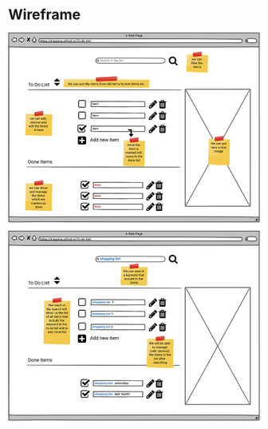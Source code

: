 # Wireframe

![toDo-list_1](planning/wireframes/ToDoList_1_Saban.png)

![toDo-list_1](planning/wireframes/ToDoList_2_Saban.png)
